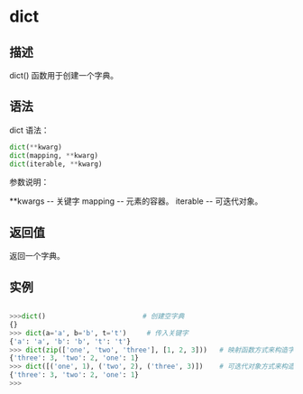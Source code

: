 # dict

## 描述

dict() 函数用于创建一个字典。

## 语法

dict 语法：

```python
dict(**kwarg)
dict(mapping, **kwarg)
dict(iterable, **kwarg)
```

参数说明：

**kwargs -- 关键字
mapping -- 元素的容器。
iterable -- 可迭代对象。

## 返回值

返回一个字典。

## 实例

```python

>>>dict()                        # 创建空字典
{}
>>> dict(a='a', b='b', t='t')     # 传入关键字
{'a': 'a', 'b': 'b', 't': 't'}
>>> dict(zip(['one', 'two', 'three'], [1, 2, 3]))   # 映射函数方式来构造字典
{'three': 3, 'two': 2, 'one': 1} 
>>> dict([('one', 1), ('two', 2), ('three', 3)])    # 可迭代对象方式来构造字典
{'three': 3, 'two': 2, 'one': 1}
>>>

```
